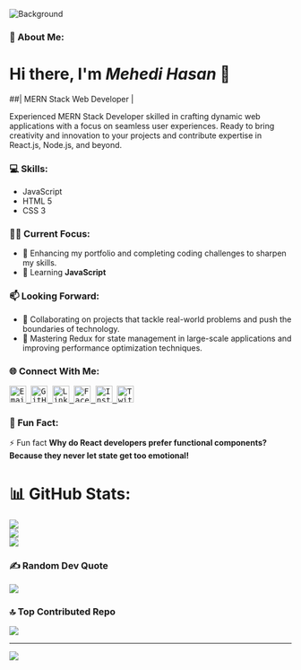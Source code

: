 <!-- Background Image -->
![Background](https://media.licdn.com/dms/image/D5616AQF4o4UNirfuPA/profile-displaybackgroundimage-shrink_350_1400/0/1710286056864?e=1715817600&v=beta&t=0qHdtNzZyofLkyOGsg0OI_B32cU-AH2sKenVus1wWbo)

### 💫 About Me:
# Hi there, I'm *Mehedi Hasan* 👋

##| MERN Stack Web Developer | 

Experienced MERN Stack Developer skilled in crafting dynamic web applications with a focus on seamless user experiences. Ready to bring creativity and innovation to your projects and contribute expertise in React.js, Node.js, and beyond.

### 💻  Skills:


- JavaScript
- HTML 5
- CSS 3

### 👨‍💻  Current Focus:

- 🔭 Enhancing my portfolio and completing coding challenges to sharpen my skills.
- 🌱 Learning **JavaScript**

### 📫  Looking Forward:

- 👯 Collaborating on projects that tackle real-world problems and push the boundaries of technology.
- 🤔 Mastering Redux for state management in large-scale applications and improving performance optimization techniques.

### 🌐  Connect With Me:

<kbd>
  <a href="mailto:mehedi.hasan246@outlook.com">
    <img src="https://img.icons8.com/color/48/000000/gmail.png" alt="Email" height="30">
  </a>
  <a href="https://github.com/HasanCodeX">
    <img src="https://img.icons8.com/color/48/000000/github--v1.png" alt="GitHub" height="30">
  </a>
  <a href="https://www.linkedin.com/in/HasanCodeX/">
    <img src="https://img.icons8.com/color/48/000000/linkedin.png" alt="LinkedIn" height="30">
  </a>
  <a href="https://www.facebook.com/HasanCodeX">
    <img src="https://img.icons8.com/color/48/000000/facebook.png" alt="Facebook" height="30">
  </a>
  <a href="https://www.instagram.com/HasanCodeX/">
    <img src="https://img.icons8.com/color/48/000000/instagram-new.png" alt="Instagram" height="30">
  </a>
  <a href="https://twitter.com/HasanCodeX">
    <img src="https://img.icons8.com/color/48/000000/twitter--v1.png" alt="Twitter" height="30">
  </a>
</kbd>

### 💬 Fun Fact:
⚡ Fun fact **Why do React developers prefer functional components? Because they never let state get too emotional!**











# 📊 GitHub Stats:

![](https://github-readme-stats.vercel.app/api?username=hasancodex&theme=gotham&hide_border=true&include_all_commits=true&count_private=true)<br/>
![](https://github-readme-streak-stats.herokuapp.com/?user=hasancodex&theme=gotham&hide_border=true)<br/>
![](https://github-readme-stats.vercel.app/api/top-langs/?username=hasancodex&theme=gotham&hide_border=true&include_all_commits=true&count_private=true&layout=compact)

### ✍️ Random Dev Quote

![](https://quotes-github-readme.vercel.app/api?type=vetical&theme=radical)

### 🔝 Top Contributed Repo

![](https://github-contributor-stats.vercel.app/api?username=hasancodex&limit=5&theme=dark&combine_all_yearly_contributions=true)

---

[![](https://visitcount.itsvg.in/api?id=hasancodex&icon=2&color=9)](https://visitcount.itsvg.in)

<!---## 💰 You can help me by Donating-->

<!---[![BuyMeACoffee](https://img.shields.io/badge/Buy%20Me%20a%20Coffee-ffdd00?style=for-the-badge&logo=buy-me-a-coffee&logoColor=black)](https://buymeacoffee.com/rahatsikz)--->
